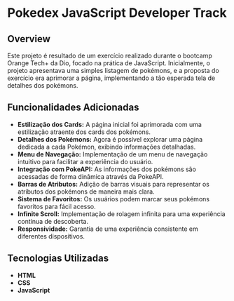 # Pokedex JavaScript Developer Track

## Overview

Este projeto é resultado de um exercício realizado durante o bootcamp Orange Tech+ da Dio, focado na prática de JavaScript. Inicialmente, o projeto apresentava uma simples listagem de pokémons, e a proposta do exercício era aprimorar a página, implementando a tão esperada tela de detalhes dos pokémons.

## Funcionalidades Adicionadas

- **Estilização dos Cards:** A página inicial foi aprimorada com uma estilização atraente dos cards dos pokémons.
- **Detalhes dos Pokémons:** Agora é possível explorar uma página dedicada a cada Pokémon, exibindo informações detalhadas.
- **Menu de Navegação:** Implementação de um menu de navegação intuitivo para facilitar a experiência do usuário.
- **Integração com PokeAPI:** As informações dos pokémons são acessadas de forma dinâmica através da PokeAPI.
- **Barras de Atributos:** Adição de barras visuais para representar os atributos dos pokémons de maneira mais clara.
- **Sistema de Favoritos:** Os usuários podem marcar seus pokémons favoritos para fácil acesso.
- **Infinite Scroll:** Implementação de rolagem infinita para uma experiência contínua de descoberta.
- **Responsividade:** Garantia de uma experiência consistente em diferentes dispositivos.

## Tecnologias Utilizadas

- **HTML**
- **CSS**
- **JavaScript**
